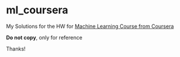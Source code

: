 # ml_coursera

My Solutions for the HW for [Machine Learning Course from Coursera](https://www.coursera.org/learn/machine-learning)

**Do not copy**, only for reference

Thanks!
